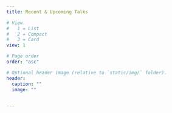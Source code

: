 ```yaml
---
title: Recent & Upcoming Talks

# View.
#   1 = List
#   2 = Compact
#   3 = Card
view: 1

# Page order
order: "asc"

# Optional header image (relative to `static/img/` folder).
header:
  caption: ""
  image: ""
 

---
```

